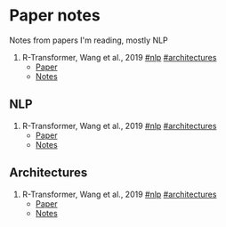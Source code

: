 # Paper notes

Notes from papers I'm reading, mostly NLP

1. R-Transformer, Wang et al., 2019 [\#nlp](#nlp) [\#architectures](#architectures)
    * [Paper](https://arxiv.org/abs/1907.05572)
    * [Notes](1907.05572.md)

## NLP

1. R-Transformer, Wang et al., 2019 [\#nlp](#nlp) [\#architectures](#architectures)
    * [Paper](https://arxiv.org/abs/1907.05572)
    * [Notes](1907.05572.md)

## Architectures

1. R-Transformer, Wang et al., 2019 [\#nlp](#nlp) [\#architectures](#architectures)
    * [Paper](https://arxiv.org/abs/1907.05572)
    * [Notes](1907.05572.md)
